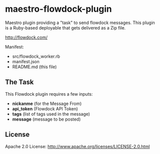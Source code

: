 # maestro-flowdock-plugin
Maestro plugin providing a "task" to send flowdock messages. This
plugin is a Ruby-based deployable that gets delivered as a Zip file.

<http://flowdock.com/>

Manifest:

* src/flowdock_worker.rb
* manifest.json
* README.md (this file)

## The Task
This Flowdock plugin requires a few inputs:

* **nickanme** (for the Message From)
* **api_token** (Flowdock API Token)
* **tags** (list of tags used in the message)
* **message** (message to be posted)


## License
Apache 2.0 License: <http://www.apache.org/licenses/LICENSE-2.0.html>

